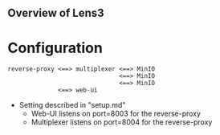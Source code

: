 Overview of Lens3
----

# Configuration

```
reverse-proxy <==> multiplexer <==> MinIO
                               <==> MinIO
                               <==> MinIO
              <==> web-ui
```

* Setting described in "setup.md"
  * Web-UI listens on port=8003 for the reverse-proxy
  * Multiplexer listens on port=8004 for the reverse-proxy

